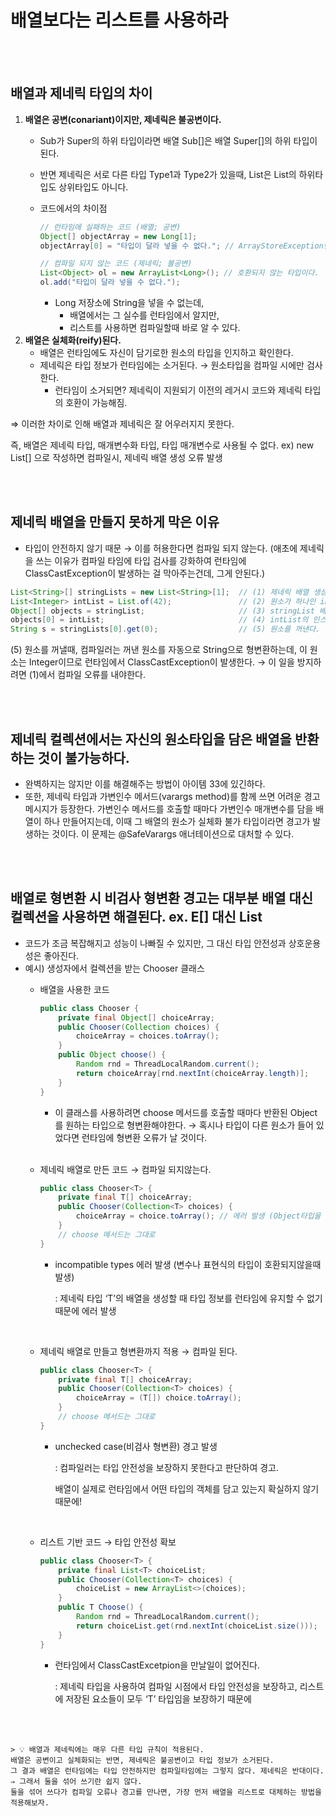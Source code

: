 # 배열보다는 리스트를 사용하라

</br>
</br>

## 배열과 제네릭 타입의 차이

1. **배열은 공변(conariant)이지만, 제네릭은 불공변이다.**
    - Sub가 Super의 하위 타입이라면 배열 Sub[]은 배열 Super[]의 하위 타입이 된다.
    - 반면 제네릭은 서로 다른 타입 Type1과 Type2가 있을때, List<Type1>은 List<Type2>의 하위타입도 상위타입도 아니다.
    - 코드에서의 차이점
        
        ```java
        // 런타임에 실패하는 코드 (배열; 공변)
        Object[] objectArray = new Long[1];
        objectArray[0] = "타입이 달라 넣을 수 없다."; // ArrayStoreException던짐
        
        // 컴파일 되지 않는 코드 (제네릭; 불공변)
        List<Object> ol = new ArrayList<Long>(); // 호환되지 않는 타입이다.
        ol.add("타입이 달라 넣을 수 없다.");
        ```
        
        - Long 저장소에 String을 넣을 수 없는데,
            - 배열에서는 그 실수를 런타임에서 알지만,
            - 리스트를 사용하면 컴파일할때 바로 알 수 있다.
2. **배열은 실체화(reify)된다.**
    - 배열은 런타임에도 자신이 담기로한 원소의 타입을 인지하고 확인한다.
    - 제네릭은 타입 정보가 런타임에는 소거된다. → 원소타입을 컴파일 시에만 검사한다.
        - 런타임이 소거되면? 제네릭이 지원되기 이전의 레거시 코드와 제네릭 타입의 호환이 가능해짐.

⇒ 이러한 차이로 인해 배열과 제네릭은 잘 어우러지지 못한다. 

   즉, 배열은 제네릭 타입, 매개변수화 타입, 타입 매개변수로 사용될 수 없다. 
   ex) new List<E>[] 으로 작성하면 컴파일시, 제네릭 배열 생성 오류 발생

</br>
</br>

## 제네릭 배열을 만들지 못하게 막은 이유

- 타입이 안전하지 않기 때문 → 이를 허용한다면 컴파일 되지 않는다. (애초에 제네릭을 쓰는 이유가 컴파일 타임에 타입 검사를 강화하여 런타임에 ClassCastException이 발생하는 걸 막아주는건데, 그게 안된다.)

```java
List<String>[] stringLists = new List<String>[1];  // (1) 제네릭 배열 생성이 허용된다고 가정하면
List<Integer> intList = List.of(42);               // (2) 원소가 하나인 intList 생성
Object[] objects = stringList;                     // (3) stringList 배열을 objects 배열에 할당
objects[0] = intList;                              // (4) intList의 인스턴스를 Object 배열의 첫 원소로 저장
String s = stringLists[0].get(0);                  // (5) 원소를 꺼낸다.
```

(5) 원소를 꺼낼때, 컴파일러는 꺼낸 원소를 자동으로 String으로 형변환하는데, 이 원소는 Integer이므로 런타임에서 ClassCastException이 발생한다. → 이 일을 방지하려면 (1)에서 컴파일 오류를 내야한다.

</br>
</br>

## 제네릭 컬렉션에서는 자신의 원소타입을 담은 배열을 반환하는 것이 불가능하다.

- 완벽하지는 않지만 이를 해결해주는 방법이 아이템 33에 있긴하다.
- 또한, 제네릭 타입과 가변인수 메서드(varargs method)를 함께 쓰면 어려운 경고 메시지가 등장한다. 가변인수 메서드를 호출할 때마다 가변인수 매개변수를 담을 배열이 하나 만들어지는데, 이때 그 배열의 원소가 실체화 불가 타입이라면 경고가 발생하는 것이다. 이 문제는 @SafeVarargs 애너테이션으로 대처할 수 있다.

</br>
</br>

## 배열로 형변환 시 비검사 형변환 경고는 대부분 배열 대신 컬렉션을 사용하면 해결된다. ex. E[] 대신 List<E>

- 코드가 조금 복잡해지고 성능이 나빠질 수 있지만, 그 대신 타입 안전성과 상호운용성은 좋아진다.
- 예시) 생성자에서 컬렉션을 받는 Chooser 클래스
    - 배열을 사용한 코드
        
        ```java
        public class Chooser {
            private final Object[] choiceArray;
            public Chooser(Collection choices) {
                choiceArray = choices.toArray();
            }
            public Object choose() {
                Random rnd = ThreadLocalRandom.current();
                return choiceArray[rnd.nextInt(choiceArray.length)];
            }
        }
        ```
        
        - 이 클래스를 사용하려면 choose 메서드를 호출할 때마다 반환된 Object를 원하는 타입으로 형변환해야한다. → 혹시나 타입이 다른 원소가 들어 있었다면 런타임에 형변환 오류가 날 것이다.
          
      </br>
      
    - 제네릭 배열로 만든 코드 → 컴파일 되지않는다.
        
        ```java
        public class Chooser<T> {
            private final T[] choiceArray;
            public Chooser(Collection<T> choices) {
                choiceArray = choice.toArray(); // 에러 발생 (Object타입을 T타입으로 형변환 불가)
            }
            // choose 메서드는 그대로
        } 
        ```
        
        - incompatible types 에러 발생 (변수나 표현식의 타입이 호환되지않을때 발생)
            
            : 제네릭 타입 ‘T’의 배열을 생성할 때 타입 정보를 런타임에 유지할 수 없기때문에 에러 발생
            
      </br>
      
    - 제네릭 배열로 만들고 형변환까지 적용 → 컴파일 된다.
        
        ```java
        public class Chooser<T> {
            private final T[] choiceArray;
            public Chooser(Collection<T> choices) {
                choiceArray = (T[]) choice.toArray();
            }
            // choose 메서드는 그대로
        } 
        ```
        
        - unchecked case(비검사 형변환) 경고 발생
            
            : 컴파일러는 타입 안전성을 보장하지 못한다고 판단하여 경고.
            
            배열이 실제로 런타임에서 어떤 타입의 객체를 담고 있는지 확실하지 않기때문에!
            
      </br>
      
    - 리스트 기반 코드 → 타입 안전성 확보
        
        ```java
        public class Chooser<T> {
            private final List<T> choiceList;
            public Chooser(Collection<T> choices) {
                choiceList = new ArrayList<>(choices);
            }
            public T Choose() {
                Random rnd = ThreadLocalRandom.current();
                return choiceList.get(rnd.nextInt(choiceList.size()));
            }
        }
        ```
        
        - 런타임에서 ClassCastExcetpion을 만날일이 없어진다.
            
            : 제네릭 타입을 사용하여 컴파일 시점에서 타입 안전성을 보장하고, 리스트에 저장된 요소들이 모두 ‘T’ 타입임을 보장하기 때문에
            
</br>
</br>


    > 💡 배열과 제네릭에는 매우 다른 타입 규칙이 적용된다.
    배열은 공변이고 실체화되는 반면, 제네릭은 불공변이고 타입 정보가 소거된다.
    그 결과 배열은 런타임에는 타입 안전하지만 컴파일타임에는 그렇지 않다. 제네릭은 반대이다.
    ⇒ 그래서 둘을 섞어 쓰기란 쉽지 않다.
    둘을 섞어 쓰다가 컴파일 오류나 경고를 만나면, 가장 먼저 배열을 리스트로 대체하는 방법을 적용해보자.
    
